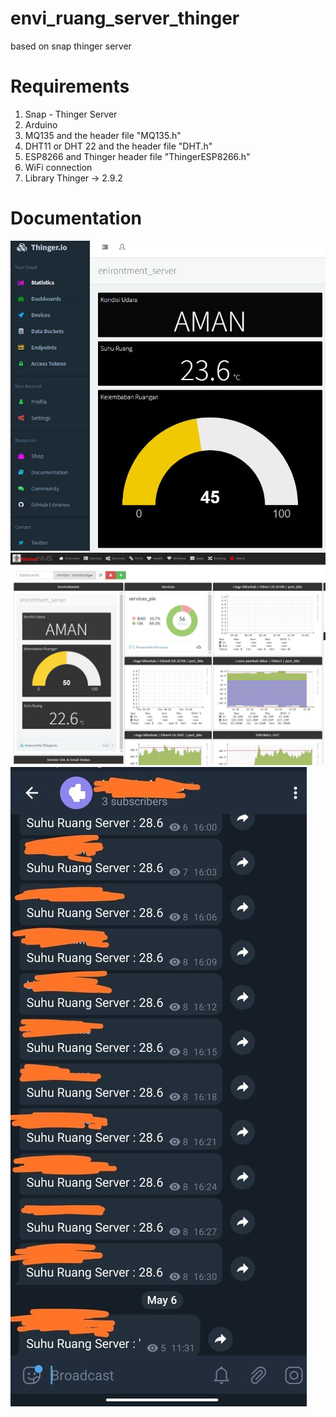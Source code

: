 # envi_ruang_server_thinger
based on snap thinger server

# Requirements
1. Snap - Thinger Server
2. Arduino 
3. MQ135 and the header file "MQ135.h"
4. DHT11 or DHT 22 and the header file "DHT.h"
5. ESP8266 and Thinger header file "ThingerESP8266.h"
6. WiFi connection
7. Library Thinger -> 2.9.2

# Documentation
![dashboard](https://github.com/didikw/envi_ruang_server_thinger/blob/main/envi_ruang_server.JPG)
![embeded](https://github.com/didikw/envi_ruang_server_thinger/blob/main/embeded_envi.JPG)
![telegram-notification-of-temp-if](https://github.com/didikw/envi_ruang_server_thinger/blob/main/telegram-notify.jpg)
